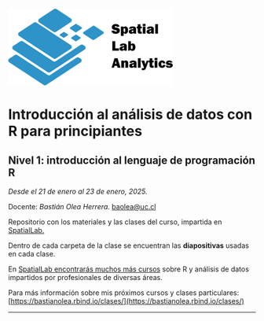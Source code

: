 [![](logo_spatialLab.png)](https://spatiallab.cl)

# Introducción al análisis de datos con R para principiantes
## Nivel 1: introducción al lenguaje de programación R

_Desde el 21 de enero al 23 de enero, 2025._

Docente: _Bastián Olea Herrera._ baolea@uc.cl

Repositorio con los materiales y las clases del curso, impartida en [SpatialLab.](http://spatiallab.cl) 

Dentro de cada carpeta de la clase se encuentran las **diapositivas** usadas en cada clase.

En [SpatialLab encontrarás muchos más cursos](https://spatiallab.cl/cursos-1) sobre R y análisis de datos impartidos por profesionales de diversas áreas.

Para más información sobre mis próximos cursos y clases particulares: [https://bastianolea.rbind.io/clases/](https://bastianolea.rbind.io/clases/)

----